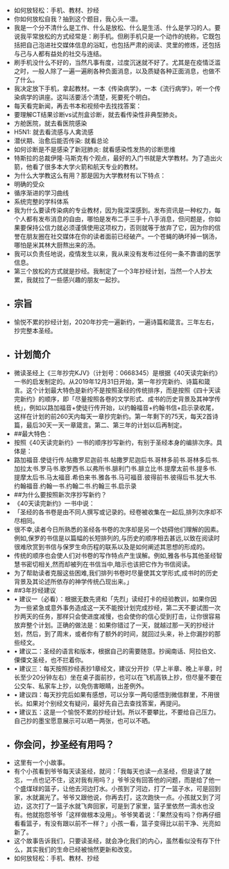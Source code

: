 - 如何放轻松：手机、教材、抄经
- 你如何放松自我？抽到这个题目，我心头一凛。
- 我是一个分不清什么是工作、什么是放松、什么是生活、什么是学习的人。要说我平常放松的方式经常是：刷手机。但刷手机只是一个动作的统称，它既包括把自己泡进社交媒体信息的浴缸，也包括严肃的阅读、灵里的修炼，还包括与己与人都有益处的社交与连结。
- 刷手机没什么不好的，当然凡事有度，过度沉迷就不好了。尤其是在疫情泛滥之时，一般人除了一遍一遍刷各种负面消息，以及质疑各种正面消息，也做不了什么。
- 我决定放下手机，拿起教材。一本《传染病学》，一本《流行病学》，听一个传染病学的讲座。这叫活要活个清楚，死要死个明白。
- 每天看完新闻，再去书本和视频中去找找答案：
- 要理解CT结果诊断vs试剂盒诊断，就去看传染性非典型肺炎。
- 方舱医院，就去看医院感染
- H5N1: 就去看流感与人禽流感
- 潜伏期、治愈后能否传染: 就看总论
- 如何诊断是不是感染了新冠肺炎: 就看感染性发热的诊断思维
- 特斯拉的总裁伊隆·马斯克有个观点，最好的入门书就是大学教材。为了造出火箭，他看了很多本大学火箭和航天专业的教材。
- 为什么大学教这么有用？那是因为大学教材有以下特点：
- 明确的受众
- 循序渐进的学习曲线
- 系统完整的学科体系
- 我为什么要读传染病的专业教材，因为我深深感到。发布资讯是一种权力，每个人都有发布消息的自由，哪怕是发布二手三手十八手消息，但问题是，你如果要保持公信力就必须谨慎使用这项权力，否则就等于放弃了它，因为你的信誉在朋友圈在社交媒体在你的读者面前已经破产。一个苍蝇的确坏掉一锅汤，哪怕是米其林大厨熬出来的汤。
- 我可以负责任地说，疫情发生以来，我从来没有发布过任何一条不靠谱的医学信息。
- 第三个放松的方式就是抄经。我制定了一个3年抄经计划，当然一个人抄太累，我就拉了一些感兴趣的朋友一起抄。
- ## 宗旨
- 愉悦不累的抄经计划，2020年抄完一遍新约，一遍诗篇和箴言。三年左右，抄完整本圣经。
- ## 计划简介
- 微读圣经上《三年抄完KJV》（计划号：0668345）是根据《40天读完新约》一书的启发制定的。从2019年12月31日开始，第一年抄完新约、诗篇和箴言。这个计划最大特色是新约不是按照圣经的传统排序，而是按照《四十天读完新约》的顺序，即「尽量按照各卷的文学形式、成书的历史背景及其神学传统」，例如以路加福音+使徒行传开始，以约翰福音+约翰书信+启示录收尾，这样在计划的前260天内每天一章抄完新约。第一年剩下的75天，每天2首诗篇，最后30天一天一章箴言。第二、第三年的计划以后再制定。 
- ##最大特色：
- 按照《40天读完新约》一书的顺序抄写新约，有别于圣经本身的编排次序。具体是：
- 路加福音.使徒行传.帖撒罗尼迦前书.帖撒罗尼迦后书.哥林多前书.哥林多后书.加拉太书.罗马书.歌罗西书.以弗所书.腓利门书.腓立比书.提摩太前书.提多书.提摩太后书.马太福音.希伯来书.雅各书.马可福音.彼得前书.彼得后书.犹大书.约翰福音.约翰一书.约翰二书.约翰三书.启示录
- ##为什么要按照新次序抄写新约？
- 《40天读完新约》一书中说：
- 「圣经的各书卷是由不同人撰写或记录的。经卷被收集在一起后,排列次序却不尽相同。
- 很不幸,读者今日所熟悉的圣经各书卷的次序却是另一个妨碍他们理解的因素。例如,保罗的书信是以篇幅的长短排列的,与历史的顺序相去甚远,以致在阅读时很难欣赏到书信与保罗生命历程的联系以及是如何阐述其思想的形成的。
- 传统的顺序也会使人们对书卷的写作特点产生误解。例如,雅各书与其他圣经智慧书密切相关,然而却被列在书信当中,暗示也该把它作为书信阅读。
- 为了帮助读者克服这些困难,我们排列书卷时尽量使其文学形式,成书时的历史背景及其论述所依存的神学传统凸现出来。」
- ##3年抄经建议
- • 建议一（必看）：根据无数先贤和「先烈」读经打卡的经验教训，如果你因为一些紧急或意外事务造成这一天不能按计划完成抄经，第二天不要试图一次抄两天的任务，那样只会使进度减慢，也会使你的信心受到打击，让你很容易放弃整个计划。正确的做法是：如果你错过了一天，就越过那一天的抄经计划，然后，到了周末，或者你有了额外的时间，就回过头来，补上你漏抄的那些经文。
- • 建议二：圣经的语言和版本，根据自己的需要随意。抄闽南话、阿拉伯文、傈僳文圣经，也不拦着你。
- • 建议三：每天按照抄经表抄1章经文，建议分开抄（早上半章、晚上半章，时长至少20分钟左右）坐在桌子面前抄，也可以在飞机高铁上抄，但尽量不要在公交车、私家车上抄，以免伤害眼睛，出差例外。
- • 建议四：每天抄完后如果有感想，可以分享一两句感悟到微信群里，不用很长。如果对个别经文有疑问，最好先自己去查找答案，再提问。
- • 建议五：这是一个愉悦不累的抄经计划。所以不要攀比，不要给自己压力。自己抄的墨宝愿意展示可以晒一两张，也可以不晒。
- ## 你会问，抄圣经有用吗？
- 这里有一个小故事。
- 有个小孩看到爷爷每天读圣经，就问：「我每天也读一点圣经，但是读了就忘，一点也记不住，这对我有用吗？」爷爷没有回答他的问题，而是给了他一个盛煤球的篮子，让他去河边打水。小孩到了河边，打了一篮子水，可是回到家，水就漏光了。爷爷又跟他说，你再去打，这次跑快一点。小孩就又到了河边，这次打了一篮子水就飞奔回家，可是到了家里，篮子里依然一滴水也没有。他就抱怨爷爷「这样做根本没用」。爷爷笑着说：「果然没有吗？你再仔细看看篮子，有没有跟以前不一样？」小孩一看，篮子变得比以前干净、光亮如新了。
- 这个故事告诉我们，只要读圣经，就会净化我们的内心，虽然看似没有存下什么，其实我们的生命已经被悄然更新和改变。
- 如何放轻松：手机、教材、抄经
